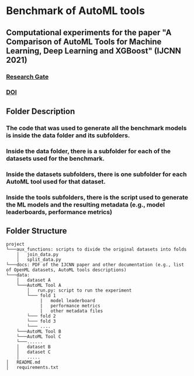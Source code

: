 # Benchmark of AutoML tools

## Computational experiments for the paper "A Comparison of AutoML Tools for Machine Learning, Deep Learning and XGBoost" (IJCNN 2021)

### [Research Gate](https://www.researchgate.net/publication/354721903_A_Comparison_of_AutoML_Tools_for_Machine_Learning_Deep_Learning_and_XGBoost)
### [DOI](http://dx.doi.org/10.1109/IJCNN52387.2021.9534091)


## Folder Description

### The code that was used to generate all the benchmark models is inside the **data** folder and its subfolders.
### Inside the **data** folder, there is a subfolder for each of the datasets used for the benchmark.
### Inside the **datasets** subfolders, there is one subfolder for each AutoML tool used for that dataset.
### Inside the **tools** subfolders, there is the script used to generate the ML models and the resulting metadata (e.g., model leaderboards, performance metrics)

## Folder Structure

```
project
└───aux_functions: scripts to divide the original datasets into folds
    │   join_data.py
    │   split_data.py
└───docs: PDF of the IJCNN paper and other documentation (e.g., list of OpenML datasets, AutoML tools descriptions)
└───data:
    │   dataset A
    └───AutoML Tool A
        │   run.py: script to run the experiment
        └─── fold 1
             |   model leaderboard
             |   performance metrics
             |   other metadata files
        └─── fold 2
        └─── fold 3
        └─── ....
    └───AutoML Tool B
    └───AutoML Tool C
    └───......
    │   dataset B
    │   dataset C
    │   .....
│   README.md
│   requirements.txt
```
